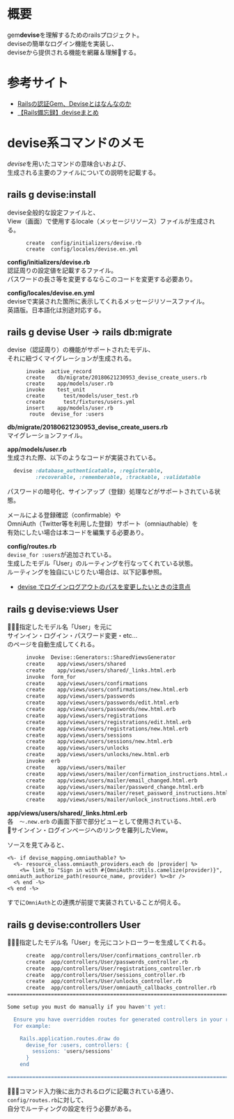 
# 概要

gem**devise**を理解するためのrailsプロジェクト。  
deviseの簡単なログイン機能を実装し、  
deviseから提供される機能を網羅＆理解する。

# 参考サイト

- [Railsの認証Gem、Deviseとはなんなのか](http://astap.hatenablog.jp/entry/2017/04/16/221349)
- [【Rails備忘録】deviseまとめ](https://qiita.com/ShinyaKato/items/a098a741a142616a753e)

# devise系コマンドのメモ

*devise*を用いたコマンドの意味合いおよび、  
生成される主要のファイルについての説明を記載する。

## rails g devise:install
devise全般的な設定ファイルと、  
View（画面）で使用するlocale（メッセージリソース）ファイルが生成される。  

```bash:コマンド
      create  config/initializers/devise.rb
      create  config/locales/devise.en.yml
```

**config/initializers/devise.rb**  
認証周りの設定値を記載するファイル。  
パスワードの長さ等を変更するならこのコードを変更する必要あり。  

**config/locales/devise.en.yml**  
deviseで実装された箇所に表示してくれるメッセージリソースファイル。  
英語版。日本語化は別途対応する。  

## rails g devise User → rails db:migrate

devise（認証周り）の機能がサポートされたモデル、  
それに紐づくマイグレーションが生成される。  

```bash:コマンド
      invoke  active_record
      create    db/migrate/20180621230953_devise_create_users.rb
      create    app/models/user.rb
      invoke    test_unit
      create      test/models/user_test.rb
      create      test/fixtures/users.yml
      insert    app/models/user.rb
       route  devise_for :users
```

**db/migrate/20180621230953_devise_create_users.rb**  
マイグレーションファイル。

**app/models/user.rb**  
生成された際、以下のようなコードが実装されている。  
```ruby
  devise :database_authenticatable, :registerable,
         :recoverable, :rememberable, :trackable, :validatable
```
パスワードの暗号化、サインアップ（登録）処理などがサポートされている状態。  

メールによる登録確認（confirmable）や  
OmniAuth（Twitter等を利用した登録）サポート（omniauthable）を  
有効にしたい場合は本コードを編集する必要あり。  

**config/routes.rb**  
`devise_for :users`が追加されている。  
生成したモデル「User」のルーティングを行なってくれている状態。  
ルーティングを独自にいじりたい場合は、以下記事参照。  

- [devise でログインログアウトのパスを変更したいときの注意点](https://blog.willnet.in/entry/2013/07/02/230352)

## rails g devise:views User

指定したモデル名「User」を元に  
サインイン・ログイン・パスワード変更・etc...  
のページを自動生成してくれる。　　

```bash
      invoke  Devise::Generators::SharedViewsGenerator
      create    app/views/users/shared
      create    app/views/users/shared/_links.html.erb
      invoke  form_for
      create    app/views/users/confirmations
      create    app/views/users/confirmations/new.html.erb
      create    app/views/users/passwords
      create    app/views/users/passwords/edit.html.erb
      create    app/views/users/passwords/new.html.erb
      create    app/views/users/registrations
      create    app/views/users/registrations/edit.html.erb
      create    app/views/users/registrations/new.html.erb
      create    app/views/users/sessions
      create    app/views/users/sessions/new.html.erb
      create    app/views/users/unlocks
      create    app/views/users/unlocks/new.html.erb
      invoke  erb
      create    app/views/users/mailer
      create    app/views/users/mailer/confirmation_instructions.html.erb
      create    app/views/users/mailer/email_changed.html.erb
      create    app/views/users/mailer/password_change.html.erb
      create    app/views/users/mailer/reset_password_instructions.html.erb
      create    app/views/users/mailer/unlock_instructions.html.erb
```

**app/views/users/shared/_links.html.erb**  
各　`〜.new.erb` の画面下部で部分ビューとして使用されている、  
サインイン・ログインページへのリンクを羅列したView。  

ソースを見てみると、  

```
<%- if devise_mapping.omniauthable? %>
  <%- resource_class.omniauth_providers.each do |provider| %>
    <%= link_to "Sign in with #{OmniAuth::Utils.camelize(provider)}", omniauth_authorize_path(resource_name, provider) %><br />
  <% end -%>
<% end -%>
```

すでに`OmniAuth`との連携が前提で実装されていることが伺える。  

## rails g devise:controllers User

指定したモデル名「User」を元にコントローラーを生成してくれる。  

```bash
      create  app/controllers/User/confirmations_controller.rb
      create  app/controllers/User/passwords_controller.rb
      create  app/controllers/User/registrations_controller.rb
      create  app/controllers/User/sessions_controller.rb
      create  app/controllers/User/unlocks_controller.rb
      create  app/controllers/User/omniauth_callbacks_controller.rb
===============================================================================

Some setup you must do manually if you haven't yet:

  Ensure you have overridden routes for generated controllers in your routes.rb.
  For example:

    Rails.application.routes.draw do
      devise_for :users, controllers: {
        sessions: 'users/sessions'
      }
    end

===============================================================================
```

コマンド入力後に出力されるログに記載されている通り、  
`config/routes.rb`に対して、  
自分でルーティングの設定を行う必要がある。  
